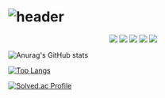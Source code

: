 # ![header](https://capsule-render.vercel.app/api?type=Slice&color=auto&height=300&section=header&text=ParkMunSu&fontSize=90&animation=fadeIn&desc=Study%20Git%20Hub&descSize=30&descAlignY=70)

<div align="center">
  <img src="https://img.shields.io/badge/-Java-yellowgreen?style=flat-square&logo=Java&logoColor=white"/></a>
  <img src="https://img.shields.io/badge/-JavaScript-brightgreen?style=flat-square&logo=JavaScript&logoColor=white"/></a>
  <img src="https://img.shields.io/badge/-HTML-blue?style=flat-square&logo=HTML5&logoColor=white"/></a>
  <img src="https://img.shields.io/badge/-CSS-blueviolet?style=flat-square&logo=CSS3&logoColor=white"/></a>
  <img src="https://img.shields.io/badge/-MySQL-orange?style=flat-square&logo=MySQL&logoColor=white"/></a>
</div>



![Anurag's GitHub stats](https://github-readme-stats.vercel.app/api?username=Munsu0701&theme=vue&show_icons=true)

[![Top Langs](https://github-readme-stats.vercel.app/api/top-langs/?username=MunSu0701&layout=compact)](https://github.com/Munsu0701)

[![Solved.ac Profile](http://mazassumnida.wtf/api/v2/generate_badge?boj=qkranstn1)](https://solved.ac/qkranstn1/)

